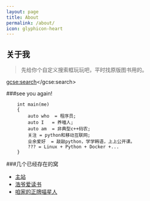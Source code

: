 ```yaml
---
layout: page
title: About
permalink: /about/
icon: glyphicon-heart
---
```


## 关于我

> 先给你个自定义搜索框玩玩吧，平时找原版图书用的。


<script>
(function() {
var cx = '001822116234117285801:j43wicubn8g';
var gcse = document.createElement('script');
gcse.type = 'text/javascript';
gcse.async = true;
gcse.src = (document.location.protocol == 'https:' ? 'https:' : 'http:') +
        '//cse.google.com/cse.js?cx=' + cx;
var s = document.getElementsByTagName('script')[0];
s.parentNode.insertBefore(gcse, s);
  })();
</script>
<gcse:search></gcse:search>


###see you again!

        int main(me)
        {
            auto who  = 程序员;
            auto I   = 养喵人;
            auto am  = 非典型c++码农;
            关注 = python和移动互联网;
            业余爱好  = 敲敲python，学学韩语，上上公开课。
            ??? = Linux + Python + Docker +...
        }




###几个已经存在的窝    

* [主站](http://i.howie.wang)
* [浩爷爱读书](http://pxjgz.lofter.com)
* [咱家的正牌喵星人](http://howiewang.github.io/LuLu/)
